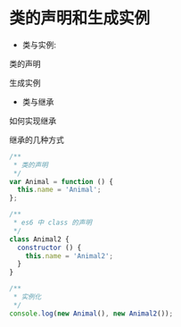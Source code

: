 # 类的声明和生成实例

- 类与实例:

类的声明

生成实例

- 类与继承

如何实现继承

继承的几种方式

```js
/**
 * 类的声明
 */
var Animal = function () {
  this.name = 'Animal';
};

/**
 * es6 中 class 的声明
 */
class Animal2 {
  constructor () {
    this.name = 'Animal2';
  }
}

/**
 * 实例化
 */
console.log(new Animal(), new Animal2());
```